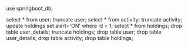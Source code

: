 
use springboot_db;
		
select * from user;
truncate user;
select * from activity;
truncate activity;
update holdings set alert='ON' where id = 1;
select * from holdings;
drop table user_details;
truncate holdings;
drop table user;
drop table user_details;
drop table activity;
drop table holdings;
